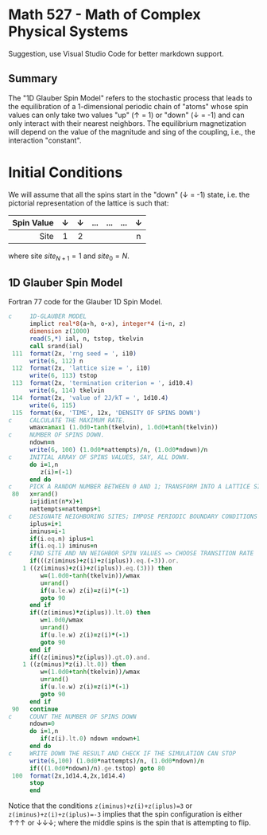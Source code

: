 # Math 527 - Math of Complex Physical Systems

Suggestion, use Visual Studio Code for better markdown support.

## Summary

The "1D Glauber Spin Model" refers to the stochastic process that leads to the
equilibration of a 1-dimensional periodic chain of "atoms" whose spin values can
only take two values "up" (&#8593; = 1) or "down" (&#8595; = -1) and can only 
interact with their nearest neighbors. The equilibrium magnetization will depend
on the value of the magnitude and sing of the coupling, i.e., the interaction 
"constant".

# Initial Conditions
We will assume that all the spins start in the "down" (&#8595; = -1) state, i.e.
the pictorial representation of the lattice is such that:

|Spin Value|&#8595;|&#8595;|...|...|...|&#8595;|
|---------:|:-----:|:-----:|:-:|:-:|:-:|:-----:|
| Site     |   1   |   2   |   |   |   |   n   |

where site $site_{N+1}=1$ and $site_{0}=N$.

## 1D Glauber Spin Model
Fortran 77 code for the Glauber 1D Spin Model.
```fortran
c     1D-GLAUBER MODEL
      implict real*8(a-h, o-x), integer*4 (i-n, z)
      dimension z(1000)
      read(5,*) ial, n, tstop, tkelvin
      call srand(ial)
 111  format(2x, 'rng seed = ', i10)
      write(6, 112) n
 112  format(2x, 'lattice size = ', i10)
      write(6, 113) tstop
 113  format(2x, 'termination criterion = ', id10.4)
      write(6, 114) tkelvin
 114  format(2x, 'value of 2J/kT = ', 1d10.4)
      write(6, 115)
 115  format(6x, 'TIME', 12x, 'DENSITY OF SPINS DOWN')
c     CALCULATE THE MAXIMUM RATE.
      wmax=amax1 (1.0d0-tanh(tkelvin), 1.0d0+tanh(tkelvin))
c     NUMBER OF SPINS DOWN.
      ndown=n
      write(6, 100) (1.0d0*nattempts)/n, (1.0d0*ndown)/n
c     INITIAL ARRAY OF SPINS VALUES, SAY, ALL DOWN.
      do i=1,n
         z(i)=(-1)
      end do
c     PICK A RANDOM NUMBER BETWEEN 0 AND 1; TRANSFORM INTO A LATTICE SITE
 80   x=rand()
      i=jidint(n*x)+1
      nattempts=nattemps+1
c     DESIGNATE NEIGHBORING SITES; IMPOSE PERIODIC BOUNDARY CONDITIONS
      iplus=i+1
      iminus=i-1
      if(i.eq.n) iplus=1
      if(i.eq.1) iminus=n
c     FIND SITE AND NN NEIGHBOR SPIN VALUES => CHOOSE TRANSITION RATE
      if(((z(iminus)+z(i)+z(iplus)).eq.(-3)).or.
    1 ((z(iminus)+z(i)+z(iplus)).eq.(3))) then
         w=(1.0d0-tanh(tkelvin))/wmax
         u=rand()
         if(u.le.w) z(i)=z(i)*(-1)
         goto 90
      end if
      if((z(iminus)*z(iplus)).lt.0) then
         w=1.0d0/wmax
         u=rand()
         if(u.le.w) z(i)=z(i)*(-1)
         goto 90
      end if
      if((z(iminus)*z(iplus)).gt.0).and.
    1 ((z(minus)*z(i).lt.0)) then
         w=(1.0d0+tanh(tkelvin))/wmax
         u=rand()
         if(u.le.w) z(i)=z(i)*(-1)
         goto 90
      end if
 90   continue
c     COUNT THE NUMBER OF SPINS DOWN
      ndown=0
      do i=1,n
         if(z(i).lt.0) ndown =ndown+1 
      end do
c     WRITE DOWN THE RESULT AND CHECK IF THE SIMULATION CAN STOP
      write(6,100) (1.0d0*nattempts)/n, (1.0d0*ndown)/n
      if(((1.0d0*ndown)/n).ge.tstop) goto 80
 100  format(2x,1d14.4,2x,1d14.4)
      stop
      end
```
Notice that the conditions `z(iminus)+z(i)+z(iplus)=3` or 
`z(iminus)+z(i)+z(iplus)=-3` implies that the spin configuration is either 
&#8593;&#8593;&#8593; or &#8595;&#8595;&#8595;; where the middle spins is the 
spin that is attempting to flip.